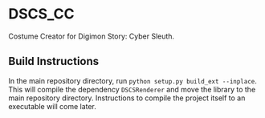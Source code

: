 # DSCS_CC

Costume Creator for Digimon Story: Cyber Sleuth.

## Build Instructions
In the main repository directory, run `python setup.py build_ext --inplace`. This will compile the dependency `DSCSRenderer` and move the library to the main repository directory.
Instructions to compile the project itself to an executable will come later.
